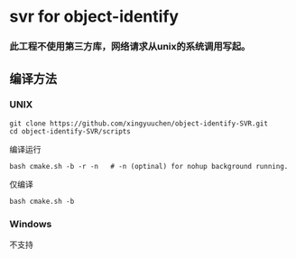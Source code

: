 # svr for object-identify
### 此工程不使用第三方库，网络请求从unix的系统调用写起。
## 编译方法

### UNIX
```
git clone https://github.com/xingyuuchen/object-identify-SVR.git
cd object-identify-SVR/scripts
```
编译运行
```
bash cmake.sh -b -r -n   # -n (optinal) for nohup background running.
```
仅编译
```
bash cmake.sh -b
```

### Windows
不支持
